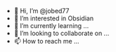 - 👋 Hi, I’m @jobed77
- 👀 I’m interested in Obsidian
- 🌱 I’m currently learning ...
- 💞️ I’m looking to collaborate on ...
- 📫 How to reach me ...

<!---
jobed77/jobed77 is a ✨ special ✨ repository because its `README.md` (this file) appears on your GitHub profile.
You can click the Preview link to take a look at your changes.
--->
